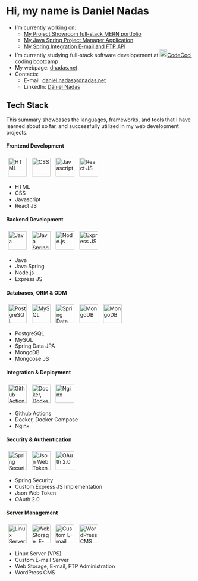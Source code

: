 # Hi, my name is Daniel Nadas

- I’m currently working on:
  - [My Project Showroom full-stack MERN portfolio](https://github.com/DNadas98/project_showroom)
  - [My Java Spring Project Manager Application](https://github.com/DNadas98/spring-project-manager)
  - [My Spring Integration E-mail and FTP API](https://github.com/DNadas98/spring-email-ftp-test)
- I’m currently studying full-stack software developement at [<img
    src="https://avatars.githubusercontent.com/u/43291578?s=200&v=4"
    alt="codecool"
    width="20"
    height="20"
  />CodeCool](https://codecool.com/en/) coding bootcamp
- My webpage: [dnadas.net](https://dnadas.net)
- Contacts:
  - E-mail: [daniel.nadas@dnadas.net](mailto:daniel.nadas@dnadas.net)
  - LinkedIn: [Dániel Nádas](https://www.linkedin.com/in/daniel-nadas)

<div>
  <h2>Tech Stack</h2>
  <p>This summary showcases the languages, frameworks, and tools that I have learned about so far, and successfully utilized in my web development projects.</p>
  <h4>Frontend Development</h4>
<!--  <img src="https://dnadas.net/wp-content/uploads/2024/01/frontend.png" alt="Frontend Development" width="300" height="300"> -->
  <p align="left">
    <img src="https://dnadas.net/wp-content/uploads/2023/12/icons8-html-96.webp" alt="HTML" style="height:50px; margin:5px">
    <img src="https://dnadas.net/wp-content/uploads/2023/12/icons8-css-96.webp" alt="CSS" style="height:50px; margin:5px">
    <img src="https://dnadas.net/wp-content/uploads/2023/12/icons8-javascript-96.webp" alt="Javascript" style="height:50px; margin:5px">
    <img src="https://dnadas.net/wp-content/uploads/2023/12/icons8-react-js-100.webp" alt="React JS" style="height:50px; margin:5px">
  </p>
  <ul>
    <li>HTML</li>
    <li>CSS</li>
    <li>Javascript</li>
    <li>React JS</li>
  </ul>
  <h4>Backend Development</h4>
<!--   <img src="https://dnadas.net/wp-content/uploads/2024/01/backend.png" alt="Backend Development" width="300" height="300"> -->
  <p align="left">
    <img src="https://dnadas.net/wp-content/uploads/2023/12/icons8-java-96.webp" alt="Java" style="width:50px;height:50px; margin:5px">
    <img src="https://dnadas.net/wp-content/uploads/2023/12/icons8-spring-boot-96.webp" alt="Java Spring" style="width:50px;height:50px; margin:5px">
    <img src="https://dnadas.net/wp-content/uploads/2023/12/icons8-node-js-96.webp" alt="Node.js" style="width:50px;height:50px; margin:5px">
    <img src="https://dnadas.net/wp-content/uploads/2023/12/icons8-express-js-80.webp" alt="Express JS" style="width:50px;height:50px; margin:5px">
  </p>
  <ul>
    <li>Java</li>
    <li>Java Spring</li>
    <li>Node.js</li>
    <li>Express JS</li>
  </ul>
  <h4>Databases, ORM & ODM</h4>
<!--   <img src="https://dnadas.net/wp-content/uploads/2024/01/databases.png" alt="Databases, ORM & ODM" width="300" height="300"> -->
  <p align="left">
    <img src="https://dnadas.net/wp-content/uploads/2023/12/icons8-postgresql-96.webp" alt="PostgreSQL" style="width:50px;height:50px; margin:5px">
    <img src="https://dnadas.net/wp-content/uploads/2023/12/icons8-mysql-96-1.webp" alt="MySQL" style="width:50px;height:50px; margin:5px">
    <img src="https://dnadas.net/wp-content/uploads/2023/12/icons8-spring-boot-96.webp" alt="Spring Data JPA" style="width:50px;height:50px; margin:5px">
    <img src="https://dnadas.net/wp-content/uploads/2023/12/icons8-mongodb-a-cross-platform-document-oriented-database-program-96.webp" alt="MongoDB" style="width:50px;height:50px; margin:5px">
    <img src="https://dnadas.net/wp-content/uploads/2023/12/icons8-mongoose-96.png" alt="MongoDB" style="width:50px;height:50px; margin:5px">
  </p>
  <ul>
    <li>PostgreSQL</li>
    <li>MySQL</li>
    <li>Spring Data JPA</li>
    <li>MongoDB</li>
    <li>Mongoose JS</li>
  </ul>
  <h4>Integration & Deployment</h4>
<!--   <img src="https://dnadas.net/wp-content/uploads/2024/01/devops.png" alt="Integration & Deployment" width="300" height="300"> -->
  <p align="left">
    <img src="https://dnadas.net/wp-content/uploads/2023/12/GitHub-Actions.webp" alt="Github Actions" style="width:50px;height:50px; margin:5px">
    <img src="https://dnadas.net/wp-content/uploads/2023/12/icons8-docker-96.webp" alt="Docker, Docker Compose" style="width:50px;height:50px; margin:5px">
    <img src="https://dnadas.net/wp-content/uploads/2023/12/icons8-nginx-96.webp" alt="Nginx" style="width:50px;height:50px; margin:5px">
  </p>
  <ul>
    <li>Github Actions</li>
    <li>Docker, Docker Compose</li>
    <li>Nginx</li>
  </ul>
  <h4>Security & Authentication</h4>
<!--  <img src="https://dnadas.net/wp-content/uploads/2024/01/security.png" alt="Security & Authentication" width="300" height="300"> -->
  <p align="left">
    <img src="https://dnadas.net/wp-content/uploads/2023/12/icons8-spring-boot-96.webp" alt="Spring Security" style="width:50px;height:50px; margin:5px">
    <img src="https://dnadas.net/wp-content/uploads/2023/12/icons8-jwt-96.png" alt="Json Web Token" style="width:50px;height:50px; margin:5px">
    <img src="https://dnadas.net/wp-content/uploads/2023/12/Oauth_logo.svg_.webp" alt="OAuth 2.0" style="width:50px;height:50px; margin:5px">
  </p>
  <ul>
    <li>Spring Security</li>
    <li>Custom Express JS Implementation</li>
    <li>Json Web Token</li>
    <li>OAuth 2.0</li>
  </ul>
  <h4>Server Management</h4>
<!--   <img src="https://dnadas.net/wp-content/uploads/2024/01/servers.png" alt="Server Management" width="300" height="300"> -->
  <p align="left">
    <img src="https://dnadas.net/wp-content/uploads/2023/12/icons8-linux-96.webp" alt="Linux Server (VPS)" style="width:50px;height:50px; margin:5px">
    <img src="https://dnadas.net/wp-content/uploads/2024/01/icons8-storage-1.png" alt="Web Storage, E-mail, FTP Administration" style="width:50px;height:50px; margin:5px; background-color:#fff; border-radius:3px">
    <img src="https://dnadas.net/wp-content/uploads/2024/01/icons8-email-100.png" alt="Custom E-mail Server" style="width:50px;height:50px; margin:5px; background-color:#fff; border-radius:3px">
    <img src="https://dnadas.net/wp-content/uploads/2024/01/icons8-wordpress-100.png" alt="WordPress CMS" style="width:50px;height:50px; margin:5px;">
  </p>
  <ul>
    <li>Linux Server (VPS)</li>
    <li>Custom E-mail Server</li>
    <li>Web Storage, E-mail, FTP Administration</li>
    <li>WordPress CMS</li>
  </ul>
</div>
